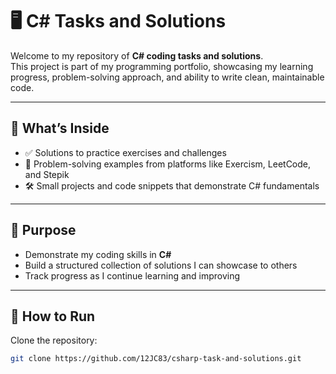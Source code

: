 # 🖥️ C# Tasks and Solutions  

Welcome to my repository of **C# coding tasks and solutions**.  
This project is part of my programming portfolio, showcasing my learning progress, problem-solving approach, and ability to write clean, maintainable code.  

---

## 📂 What’s Inside  
- ✅ Solutions to practice exercises and challenges  
- 🎯 Problem-solving examples from platforms like Exercism, LeetCode, and Stepik  
- 🛠️ Small projects and code snippets that demonstrate C# fundamentals  

---

## 🎯 Purpose  
- Demonstrate my coding skills in **C#**  
- Build a structured collection of solutions I can showcase to others  
- Track progress as I continue learning and improving  

---

## 🚀 How to Run  
Clone the repository:  

```bash
git clone https://github.com/12JC83/csharp-task-and-solutions.git
